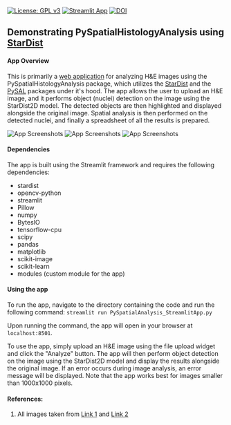 [![License: GPL v3](https://img.shields.io/badge/License-GPLv3-blue.svg)](https://www.gnu.org/licenses/gpl-3.0)
[![Streamlit App](https://static.streamlit.io/badges/streamlit_badge_black_white.svg)](https://pyspatialhistologyinformation.streamlit.app/)
[![DOI](https://zenodo.org/badge/612892393.svg)](https://zenodo.org/badge/latestdoi/612892393)

## Demonstrating PySpatialHistologyAnalysis using [StarDist](https://github.com/stardist/stardist)

#### App Overview

This is primarily a [web application](https://pyspatialhistologyinformation.streamlit.app/) for analyzing H&E images using the PySpatialHistologyAnalysis package, which utilizes the [StarDist](https://github.com/stardist/stardist) and the [PySAL](https://pysal.org/) packages under it's hood. The app allows the user to upload an H&E image, and it performs object (nuclei) detection on the image using the StarDist2D model. The detected objects are then highlighted and displayed alongside the original image. Spatial analysis is then performed on the detected nuclei, and finally a spreadsheet of all the results is prepared.

![App Screenshots](https://github.com/ajinkya-kulkarni/PySpatialHistologyAnalysis/blob/main/screenshot1.png)
![App Screenshots](https://github.com/ajinkya-kulkarni/PySpatialHistologyAnalysis/blob/main/screenshot2.png)
![App Screenshots](https://github.com/ajinkya-kulkarni/PySpatialHistologyAnalysis/blob/main/screenshot3.png)

#### Dependencies

The app is built using the Streamlit framework and requires the following dependencies:
- stardist
- opencv-python
- streamlit
- Pillow
- numpy
- BytesIO
- tensorflow-cpu
- scipy
- pandas
- matplotlib
- scikit-image
- scikit-learn
- modules (custom module for the app)

#### Using the app

To run the app, navigate to the directory containing the code and run the following command:
`streamlit run PySpatialAnalysis_StreamlitApp.py`

Upon running the command, the app will open in your browser at `localhost:8501`.

To use the app, simply upload an H&E image using the file upload widget and click the "Analyze" button. The app will then perform object detection on the image using the StarDist2D model and display the results alongside the original image.
If an error occurs during image analysis, an error message will be displayed.
Note that the app works best for images smaller than 1000x1000 pixels.


#### References:

1. All images taken from [Link 1](https://twitter.com/JMGardnerMD) and [Link 2](https://twitter.com/kiko4docs)
